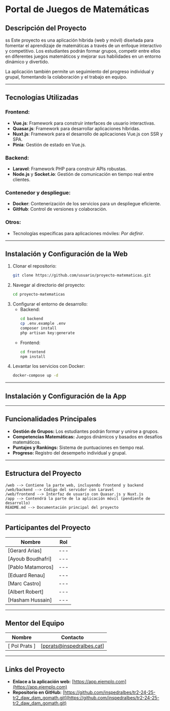 # Portal de Juegos de Matemáticas

## Descripción del Proyecto
ss
Este proyecto es una aplicación híbrida (web y móvil) diseñada para fomentar el aprendizaje de matemáticas a través de un enfoque interactivo y competitivo. Los estudiantes podrán formar grupos, competir entre ellos en diferentes juegos matemáticos y mejorar sus habilidades en un entorno dinámico y divertido.

La aplicación también permite un seguimiento del progreso individual y grupal, fomentando la colaboración y el trabajo en equipo.

---

## Tecnologías Utilizadas

### Frontend:
- **Vue.js**: Framework para construir interfaces de usuario interactivas.
- **Quasar.js**: Framework para desarrollar aplicaciones híbridas.
- **Nuxt.js**: Framework para el desarrollo de aplicaciones Vue.js con SSR y SPA.
- **Pinia**: Gestión de estado en Vue.js.

### Backend:
- **Laravel**: Framework PHP para construir APIs robustas.
- **Node.js** y **Socket.io**: Gestión de comunicación en tiempo real entre clientes.

### Contenedor y despliegue:
- **Docker**: Contenerización de los servicios para un despliegue eficiente.
- **GitHub**: Control de versiones y colaboración.

### Otros:
- Tecnologías específicas para aplicaciones móviles: *Por definir*.

---

## Instalación y Configuración de la Web

1. Clonar el repositorio:  
   ```bash
   git clone https://github.com/usuario/proyecto-matematicas.git
   ```
2. Navegar al directorio del proyecto:  
   ```bash
   cd proyecto-matematicas
   ```
3. Configurar el entorno de desarrollo:
   - Backend:  
     ```bash
     cd backend
     cp .env.example .env
     composer install
     php artisan key:generate
     ```
   - Frontend:  
     ```bash
     cd frontend
     npm install
     ```
4. Levantar los servicios con Docker:  
   ```bash
   docker-compose up -d
   ```

---

## Instalación y Configuración de la App     

---
## Funcionalidades Principales

- **Gestión de Grupos:** Los estudiantes podrán formar y unirse a grupos.
- **Competencias Matemáticas:** Juegos dinámicos y basados en desafíos matemáticos.
- **Puntajes y Rankings:** Sistema de puntuaciones en tiempo real.
- **Progreso:** Registro del desempeño individual y grupal.

---

## Estructura del Proyecto

```
/web --> Contiene la parte web, incluyendo frontend y backend 
/web/backend --> Código del servidor con Laravel 
/web/frontend --> Interfaz de usuario con Quasar.js y Nuxt.js 
/app --> Contendrá la parte de la aplicación móvil (pendiente de desarrollo) 
README.md --> Documentación principal del proyecto
```

---

## Participantes del Proyecto

| Nombre | Rol |
|--------|-----|
| [Gerard Arias] | --- |
| [Ayoub Boudhafri] | --- |
| [Pablo Matamoros] | --- |
| [Eduard Renau] | --- |
| [Marc Castro] | --- |
| [Albert Robert] | --- |
| [Hasham Hussain] | --- |

---

## Mentor del Equipo

| Nombre        | Contacto          |
|---------------|-------------------|
| [ Pol Prats ]    | [pprats@inspedralbes.cat]  |

---

## Links del Proyecto

- **Enlace a la aplicación web:** [https://app.ejemplo.com](https://app.ejemplo.com)
- **Repositorio en GitHub:** [https://github.com/inspedralbes/tr2-24-25-tr2_daw_dam_gomath.git](https://github.com/inspedralbes/tr2-24-25-tr2_daw_dam_gomath.git)